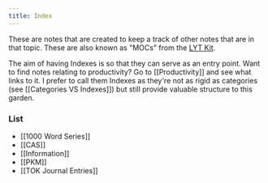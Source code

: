 ```yaml
---
title: Index
---
```


These are notes that are created to keep a track of other notes that are in that topic. These are also known as "MOCs" from the [LYT Kit](https://publish.obsidian.md/lyt-kit/000+Home).

The aim of having Indexes is so that they can serve as an entry point. Want to find notes relating to productivity? Go to \[\[Productivity\]\] and see what links to it. I prefer to call them Indexes as they're not as rigid as categories (see [[Categories VS Indexes]]) but still provide valuable structure to this garden.

### List
- [[1000 Word Series]]
- [[CAS]]
- [[Information]]
- [[PKM]]
- [[TOK Journal Entries]]